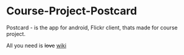# Course-Project-Postcard
Postcard - is the app for android, Flickr client, thats made for course project. 

All you need is ~~love~~ [wiki](https://github.com/marksuree/Course-Project-Postcard/wiki)
